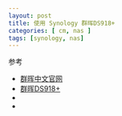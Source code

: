 ```yaml
---
layout: post
title: 使用 Synology 群晖DS918+
categories: [ cm, nas ]
tags: [synology, nas]
---
```


参考
* [群晖中文官网](https://www.synology.cn/zh-cn/dsm/)
* [群晖DS918+](https://www.synology.cn/zh-cn/support/download/DS918+)
* []()
* []()
